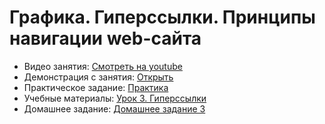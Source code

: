 # Графика. Гиперссылки. Принципы навигации web-сайта

* Видео занятия: [Смотреть на youtube](https://youtu.be/Gn1HC35Hzvs)
* Демонстрация с занятия: [Открыть](https://github.com/maxchv/WebShort/tree/master/module01/lesson03/demo)
* Практическое задание: [Практика](practice.pdf)
* Учебные материалы: [Урок 3. Гиперссылки](hyperlinks.pdf)
* Домашнее задание: [Домашнее задание 3](hw03.pdf)